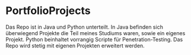 # PortfolioProjects

Das Repo ist in Java und Python unterteilt. In Java befinden sich überwiegend Projekte die Teil meines Studiums waren, sowie ein eigenes Projekt. Python beinhaltet vorrangig Scripte für Penetration-Testing.
Das Repo wird stetig mit eigenen Projekten erweitert werden.
